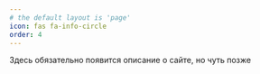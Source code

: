 ```yaml
---
# the default layout is 'page'
icon: fas fa-info-circle
order: 4
---
```


Здесь обязательно появится описание о сайте, но чуть позже